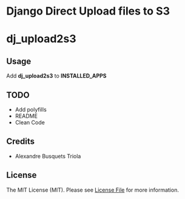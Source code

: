 # Django Direct Upload files to S3


# dj_upload2s3


## Usage

Add **dj\_upload2s3** to **INSTALLED\_APPS**

## TODO
- Add polyfills
- README
- Clean Code

## Credits

- Alexandre Busquets Triola



## License

The MIT License (MIT). Please see [License File](LICENSE.md) for more information.
